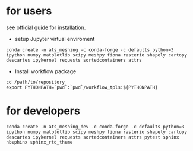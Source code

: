 # for users
see official [guide](https://ecoon.github.io/watershed-workflow/build/html/install.html) for installation.

- setup Jupyter virtual enviroment
```
conda create -n ats_meshing -c conda-forge -c defaults python=3 ipython numpy matplotlib scipy meshpy fiona rasterio shapely cartopy descartes ipykernel requests sortedcontainers attrs
```
- Install workflow package
```
cd /path/to/repository
export PYTHONPATH=`pwd`:`pwd`/workflow_tpls:${PYTHONPATH}
```

# for developers

```
conda create -n ats_meshing_dev -c conda-forge -c defaults python=3 ipython numpy matplotlib scipy meshpy fiona rasterio shapely cartopy descartes ipykernel requests sortedcontainers attrs pytest sphinx nbsphinx sphinx_rtd_theme
```




